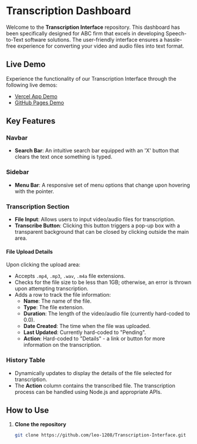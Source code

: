 # Transcription Dashboard 

Welcome to the **Transcription Interface** repository. This dashboard has been specifically designed for ABC firm that excels in developing Speech-to-Text software solutions. The user-friendly interface ensures a hassle-free experience for converting your video and audio files into text format.

## Live Demo

Experience the functionality of our Transcription Interface through the following live demos:
- [Vercel App Demo](https://transcription-interface.vercel.app/)
- [GitHub Pages Demo](https://leo-1208.github.io/Transcription-Interface/)

## Key Features

### Navbar

- **Search Bar**: An intuitive search bar equipped with an 'X' button that clears the text once something is typed.

### Sidebar

- **Menu Bar**: A responsive set of menu options that change upon hovering with the pointer.

### Transcription Section

- **File Input**: Allows users to input video/audio files for transcription.
- **Transcribe Button**: Clicking this button triggers a pop-up box with a transparent background that can be closed by clicking outside the main area.

#### File Upload Details

Upon clicking the upload area:

- Accepts `.mp4`, `.mp3`, `.wav`, `.m4a` file extensions.
- Checks for the file size to be less than 1GB; otherwise, an error is thrown upon attempting transcription.
- Adds a row to track the file information:
  - **Name**: The name of the file.
  - **Type**: The file extension.
  - **Duration**: The length of the video/audio file (currently hard-coded to 0.0).
  - **Date Created**: The time when the file was uploaded.
  - **Last Updated**: Currently hard-coded to "Pending".
  - **Action**: Hard-coded to "Details" - a link or button for more information on the transcription.

### History Table

- Dynamically updates to display the details of the file selected for transcription.
- The **Action** column contains the transcribed file. The transcription process can be handled using Node.js and appropriate APIs.

## How to Use

1. **Clone the repository**

   ```sh
   git clone https://github.com/leo-1208/Transcription-Interface.git
